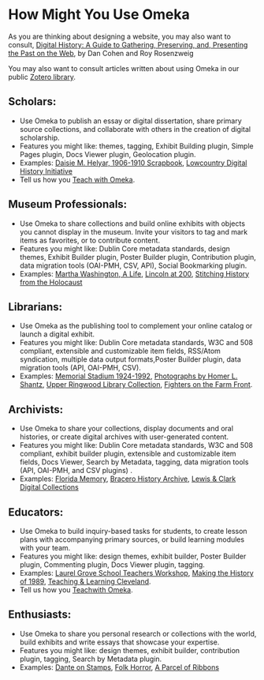 How Might You Use Omeka
=======================

As you are thinking about designing a website, you may also want to consult, [Digital History: A Guide to Gathering, Preserving, and, Presenting the Past on the Web](http://chnm.gmu.edu/digitalhistory), by Dan Cohen and Roy Rosenzweig

You may also want to consult articles written about using Omeka in our public [Zotero library](https://www.zotero.org/groups/omeka/items).

Scholars: 
-----------------------------------------------------------

-   Use Omeka to publish an essay or digital dissertation, share primary source collections, and collaborate with others in the creation of digital scholarship.
-   Features you might like: themes, tagging, Exhibit Building plugin, Simple Pages plugin, Docs Viewer plugin, Geolocation plugin.
-   Examples: [Daisie M. Helyar, 1906-1910 Scrapbook](http://gslis.simmons.edu/daisie/), [Lowcountry Digital History Initiative](http://ldhi.library.cofc.edu/)
-   Tell us how you [Teach with Omeka](/Teach_with_Omeka.md).

Museum Professionals:
-----------------------------------------------------------

-   Use Omeka to share collections and build online exhibits with objects you cannot display in the museum. Invite your visitors to tag and mark items as favorites, or to contribute content. 
-   Features you might like: Dublin Core metadata standards, design themes, Exhibit Builder plugin, Poster Builder plugin, Contribution plugin, data migration tools (OAI-PMH, CSV, API), Social Bookmarking plugin.
-   Examples: [Martha Washington, A Life](http://marthawashington.us), [Lincoln at 200](http://publications.newberry.org/lincoln/), [Stitching History from the Holocaust](http://liblamp.uwm.edu/omeka/A/)

Librarians:
---------------------------------------------------------------
-   Use Omeka as the publishing tool to complement your online catalog or launch a digital exhibit.
-   Features you might like: Dublin Core metadata standards, W3C and 508 compliant, extensible and customizable item fields, RSS/Atom syndication, multiple data output formats,Poster Builder plugin, data migration tools (API, OAI-PMH, CSV).
-   Examples: [Memorial Stadium 1924-1992](http://brickhouse.lib.umn.edu/), [Photographs by Homer L. Shantz](http://digitalcommons.library.arizona.edu/x/exhibits/shantzafrica), [Upper Ringwood Library Collection](http://www.upperringwood.org/index.php), [Fighters on the Farm Front](http://scarc.library.oregonstate.edu/omeka/exhibits/show/fighters).

Archivists:
---------------------------------------------------------------
-   Use Omeka to share your collections, display documents and oral histories, or create digital archives with user-generated content.
-   Features you might like: Dublin Core metadata standards, W3C and 508 compliant, exhibit builder plugin, extensible and customizable item fields, Docs Viewer, Search by Metadata, tagging, data migration tools (API, OAI-PMH, and CSV plugins) .
-   Examples: [Florida Memory](http://floridamemory.com/), [Bracero    History Archive](http://braceroarchive.org), [Lewis & Clark Digital Collections](http://digitalcollections.lclark.edu/)

Educators:
-------------------------------------------------------------

-   Use Omeka to build inquiry-based tasks for students, to create lesson plans with accompanying primary sources, or build learning modules with your team.
-   Features you might like: design themes, exhibit builder, Poster Builder plugin, Commenting plugin, Docs Viewer plugin, tagging.
-   Examples: [Laurel Grove School Teachers Workshop](http://chnm.gmu.edu/laurelgrove), [Making the History of 1989](http://chnm.gmu.edu/1989), [Teaching & Learning Cleveland](http://csudigitalhumanities.org/exhibits/).
-   Tell us how you [Teachwith Omeka](/Teach_with_Omeka.md).

Enthusiasts:
--------------------------------------------------------------

-   Use Omeka to share you personal research or collections with the world, build exhibits and write essays that showcase your expertise.
-   Features you might like: design themes, exhibit builder, contribution plugin, tagging, Search by Metadata plugin.
-   Examples: [Dante on Stamps](http://www.danteonstamps.com/ds/), [Folk Horror](http://www.folkhorror.com/), [A Parcel of Ribbons](http://aparcelofribbons.co.uk/)
